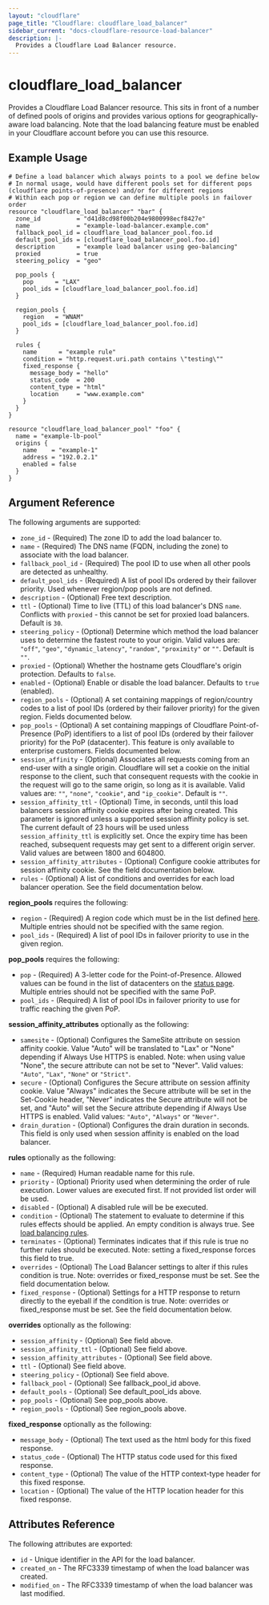 ```yaml
---
layout: "cloudflare"
page_title: "Cloudflare: cloudflare_load_balancer"
sidebar_current: "docs-cloudflare-resource-load-balancer"
description: |-
  Provides a Cloudflare Load Balancer resource.
---
```


# cloudflare_load_balancer

Provides a Cloudflare Load Balancer resource. This sits in front of a number of defined pools of origins and provides various options for geographically-aware load balancing. Note that the load balancing feature must be enabled in your Cloudflare account before you can use this resource.

## Example Usage

```hcl
# Define a load balancer which always points to a pool we define below
# In normal usage, would have different pools set for different pops (cloudflare points-of-presence) and/or for different regions
# Within each pop or region we can define multiple pools in failover order
resource "cloudflare_load_balancer" "bar" {
  zone_id          = "d41d8cd98f00b204e9800998ecf8427e"
  name             = "example-load-balancer.example.com"
  fallback_pool_id = cloudflare_load_balancer_pool.foo.id
  default_pool_ids = [cloudflare_load_balancer_pool.foo.id]
  description      = "example load balancer using geo-balancing"
  proxied          = true
  steering_policy  = "geo"

  pop_pools {
    pop      = "LAX"
    pool_ids = [cloudflare_load_balancer_pool.foo.id]
  }

  region_pools {
    region   = "WNAM"
    pool_ids = [cloudflare_load_balancer_pool.foo.id]
  }

  rules {
    name      = "example rule"
    condition = "http.request.uri.path contains \"testing\""
    fixed_response {
      message_body = "hello"
      status_code  = 200
      content_type = "html"
      location     = "www.example.com"
    }
  }
}

resource "cloudflare_load_balancer_pool" "foo" {
  name = "example-lb-pool"
  origins {
    name    = "example-1"
    address = "192.0.2.1"
    enabled = false
  }
}
```

## Argument Reference

The following arguments are supported:

* `zone_id` - (Required) The zone ID to add the load balancer to.
* `name` - (Required) The DNS name (FQDN, including the zone) to associate with the load balancer.
* `fallback_pool_id` - (Required) The pool ID to use when all other pools are detected as unhealthy.
* `default_pool_ids` - (Required) A list of pool IDs ordered by their failover priority. Used whenever region/pop pools are not defined.
* `description` - (Optional) Free text description.
* `ttl` - (Optional) Time to live (TTL) of this load balancer's DNS `name`. Conflicts with `proxied` - this cannot be set for proxied load balancers. Default is `30`.
* `steering_policy` - (Optional) Determine which method the load balancer uses to determine the fastest route to your origin. Valid values are: `"off"`, `"geo"`, `"dynamic_latency"`, `"random"`, `"proximity"` or `""`. Default is `""`.
* `proxied` - (Optional) Whether the hostname gets Cloudflare's origin protection. Defaults to `false`.
* `enabled` - (Optional) Enable or disable the load balancer. Defaults to `true` (enabled).
* `region_pools` - (Optional) A set containing mappings of region/country codes to a list of pool IDs (ordered by their failover priority) for the given region. Fields documented below.
* `pop_pools` - (Optional) A set containing mappings of Cloudflare Point-of-Presence (PoP) identifiers to a list of pool IDs (ordered by their failover priority) for the PoP (datacenter). This feature is only available to enterprise customers. Fields documented below.
* `session_affinity` - (Optional) Associates all requests coming from an end-user with a single origin. Cloudflare will set a cookie on the initial response to the client, such that consequent requests with the cookie in the request will go to the same origin, so long as it is available.  Valid values are: `""`, `"none"`, `"cookie"`, and `"ip_cookie"`.  Default is `""`.
* `session_affinity_ttl` - (Optional) Time, in seconds, until this load balancers session affinity cookie expires after being created. This parameter is ignored unless a supported session affinity policy is set. The current default of 23 hours will be used unless `session_affinity_ttl` is explicitly set. Once the expiry time has been reached, subsequent requests may get sent to a different origin server. Valid values are between 1800 and 604800.
* `session_affinity_attributes` - (Optional) Configure cookie attributes for session affinity cookie. See the field documentation below.
* `rules` - (Optional) A list of conditions and overrides for each load balancer operation. See the field documentation below.

**region_pools** requires the following:

* `region` - (Required) A region code which must be in the list defined [here](https://support.cloudflare.com/hc/en-us/articles/115000540888-Load-Balancing-Geographic-Regions). Multiple entries should not be specified with the same region.
* `pool_ids` - (Required) A list of pool IDs in failover priority to use in the given region.

**pop_pools** requires the following:

* `pop` - (Required) A 3-letter code for the Point-of-Presence. Allowed values can be found in the list of datacenters on the [status page](https://www.cloudflarestatus.com/). Multiple entries should not be specified with the same PoP.
* `pool_ids` - (Required) A list of pool IDs in failover priority to use for traffic reaching the given PoP.

**session_affinity_attributes** optionally as the following:

* `samesite` - (Optional) Configures the SameSite attribute on session affinity cookie. Value "Auto" will be translated to "Lax" or "None" depending if Always Use HTTPS is enabled. Note: when using value "None", the secure attribute can not be set to "Never". Valid values: `"Auto"`, `"Lax"`, `"None"` or `"Strict"`.
* `secure` - (Optional) Configures the Secure attribute on session affinity cookie. Value "Always" indicates the Secure attribute will be set in the Set-Cookie header, "Never" indicates the Secure attribute will not be set, and "Auto" will set the Secure attribute depending if Always Use HTTPS is enabled. Valid values: `"Auto"`, `"Always"` or `"Never"`.
* `drain_duration` - (Optional) Configures the drain duration in seconds. This field is only used when session affinity is enabled on the load balancer.

**rules** optionally as the following:

* `name` - (Required) Human readable name for this rule.
* `priority` - (Optional) Priority used when determining the order of rule execution. Lower values are executed first. If not provided list order will be used.
* `disabled` - (Optional) A disabled rule will be be executed.
* `condition` - (Optional) The statement to evaluate to determine if this rules effects should be applied. An empty condition is always true. See [load balancing rules](https://developers.cloudflare.com/load-balancing/understand-basics/load-balancing-rules).
* `terminates` - (Optional) Terminates indicates that if this rule is true no further rules should be executed. Note: setting a fixed_response forces this field to true.
* `overrides` - (Optional) The Load Balancer settings to alter if this rules condition is true. Note: overrides or fixed_response must be set. See the field documentation below.
* `fixed_response` - (Optional) Settings for a HTTP response to return directly to the eyeball if the condition is true. Note: overrides or fixed_response must be set. See the field documentation below.

**overrides** optionally as the following:

* `session_affinity` - (Optional) See field above.
* `session_affinity_ttl` - (Optional) See field above.
* `session_affinity_attributes` - (Optional) See field above.
* `ttl` - (Optional) See field above.
* `steering_policy` - (Optional) See field above.
* `fallback_pool` - (Optional) See fallback_pool_id above.
* `default_pools` - (Optional) See default_pool_ids above.
* `pop_pools` - (Optional) See pop_pools above.
* `region_pools` - (Optional) See region_pools above.

**fixed_response** optionally as the following:

* `message_body` - (Optional) The text used as the html body for this fixed response.
* `status_code` - (Optional) The HTTP status code used for this fixed response.
* `content_type` - (Optional) The value of the HTTP context-type header for this fixed response.
* `location` - (Optional) The value of the HTTP location header for this fixed response.

## Attributes Reference

The following attributes are exported:

* `id` - Unique identifier in the API for the load balancer.
* `created_on` - The RFC3339 timestamp of when the load balancer was created.
* `modified_on` - The RFC3339 timestamp of when the load balancer was last modified.

